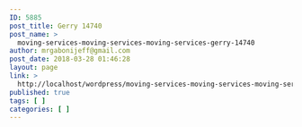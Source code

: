 ```yaml
---
ID: 5885
post_title: Gerry 14740
post_name: >
  moving-services-moving-services-moving-services-gerry-14740
author: mrgabonijeff@gmail.com
post_date: 2018-03-28 01:46:28
layout: page
link: >
  http://localhost/wordpress/moving-services-moving-services-moving-services-gerry-14740/
published: true
tags: [ ]
categories: [ ]
---
```

